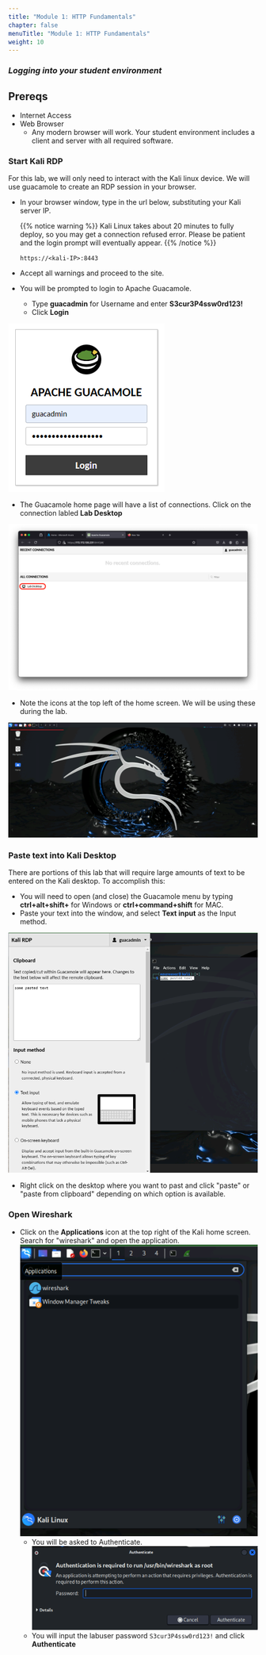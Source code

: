 ```yaml
---
title: "Module 1: HTTP Fundamentals"
chapter: false
menuTitle: "Module 1: HTTP Fundamentals"
weight: 10
---
```


### ***Logging into your student environment***

## Prereqs
  - Internet Access
  - Web Browser
    - Any modern browser will work.  Your student environment includes a client and server with all required software.



### Start Kali RDP

For this lab, we will only need to interact with the Kali linux device.  We will use guacamole to create an RDP session in your browser.

- In your browser window, type in the url below, substituting your Kali server IP.

  {{% notice warning %}}
  Kali Linux takes about 20 minutes to fully deploy, so you may get a connection refused error.  Please be patient and the login prompt will eventually appear.
  {{% /notice %}}

  ```
  https://<kali-IP>:8443
  ```
- Accept all warnings and proceed to the site.
- You will be prompted to login to Apache Guacamole.  
  - Type **guacadmin** for Username and enter **S3cur3P4ssw0rd123!**
  - Click **Login**

![Guac Login](guac_log.png)

- The Guacamole home page will have a list of connections.  Click on the connection labled **Lab Desktop**

![Kali con](kali_con.png)

- Note the icons at the top left of the home screen.  We will be using these during the lab.

![Kali Home](kali_home.png)

### Paste text into Kali Desktop

There are portions of this lab that will require large amounts of text to be entered on the Kali desktop. To accomplish this:
- You will need to open (and close) the Guacamole menu by typing **ctrl+alt+shift+** for Windows or **ctrl+command+shift** for MAC. 
- Paste your text into the window, and select **Text input** as the Input method.

![CP Paste](cp_paste.png)

- Right click on the desktop where you want to past and click "paste" or "paste from clipboard" depending on which option is available.

### Open Wireshark

- Click on the **Applications** icon at the top right of the Kali home screen.  Search for "wireshark" and open the application.
![Find shark](find_shark.png)
  - You will be asked to Authenticate.  
  ![Shark Auth](shark_auth.png)
  - You will input the labuser password ```S3cur3P4ssw0rd123!``` and click **Authenticate**
  





